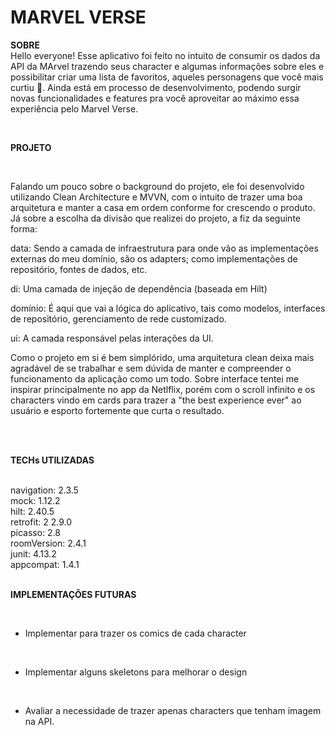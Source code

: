 <h1>MARVEL VERSE</h1>


**SOBRE**
<br/>
Hello everyone! Esse aplicativo foi feito no intuito de consumir os dados da API da MArvel trazendo seus character e algumas informações sobre eles e possibilitar criar uma lista de favoritos, aqueles personagens que você mais curtiu 💙. Ainda está em processo de desenvolvimento, podendo surgir novas funcionalidades e features pra você aproveitar ao máximo essa experiência pelo Marvel Verse.

<br/>

**PROJETO**

<br/>

Falando um pouco sobre o background do projeto, ele foi desenvolvido utilizando Clean Architecture e MVVN, com o intuito de trazer uma boa arquitetura e manter a casa em ordem conforme for crescendo o produto. 
Já sobre a escolha da divisão que realizei do projeto, a fiz da seguinte forma:
<br/>

data: Sendo a camada de infraestrutura para onde vão as implementações externas do meu domínio, são os adapters; como implementações de repositório, fontes de dados, etc.
<br/>

di: Uma camada de injeção de dependência (baseada em Hilt)
<br/>

domínio: É aqui que vai a lógica do aplicativo, tais como modelos, interfaces de repositório, gerenciamento de rede customizado.
<br/>

ui: A camada responsável pelas interações da UI.
<br/>

Como o projeto em si é bem simplórido, uma arquitetura clean deixa mais agradável de se trabalhar e sem dúvida de manter e compreender o funcionamento da aplicação como um todo.
Sobre interface tentei me inspirar principalmente no app da Netlflix, porém com o scroll infinito e os characters vindo em cards para trazer a "the best experience ever" ao usuário e esporto fortemente que curta o resultado.

<br/>
<br/>

**TECHs UTILIZADAS**

<br/>
navigation:  2.3.5<br/>
mock:        1.12.2<br/>
hilt:        2.40.5<br/>
retrofit:    2 2.9.0<br/>
picasso:     2.8<br/>
roomVersion: 2.4.1<br/>
junit:       4.13.2<br/>
appcompat:   1.4.1<br/>
<br/>

**IMPLEMENTAÇÕES FUTURAS**

<br/>

- Implementar para trazer os comics de cada character

<br>

- Implementar alguns skeletons para melhorar o design 

<br>

- Avaliar a necessidade de trazer apenas characters que tenham imagem na API.

<br>
